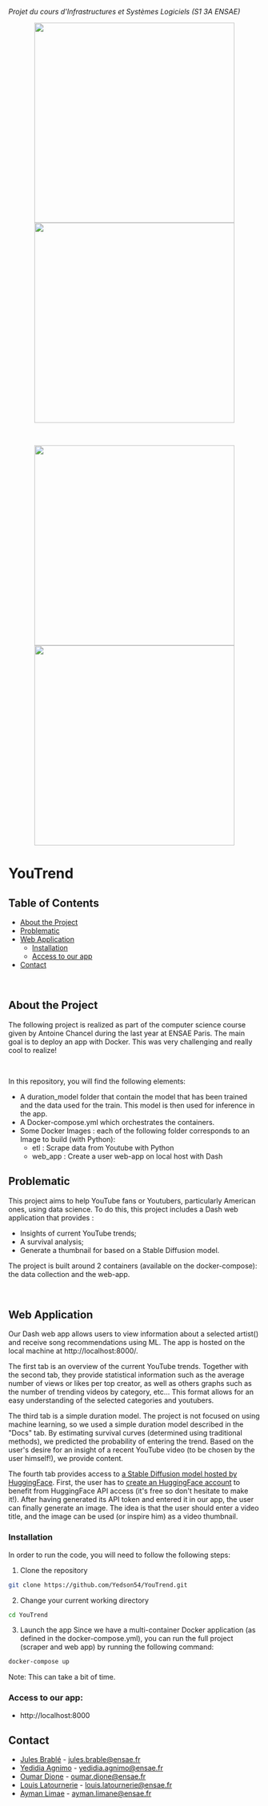 _Projet du cours d'Infrastructures et Systèmes Logiciels (S1 3A ENSAE)_

<p align="center">
  <img src="https://github.com/Yedson54/YouTrend/blob/main/assets/page1.png" width="400" />
  <img src="https://github.com/Yedson54/YouTrend/blob/main/assets/page2.png" width="400" />
</p>
<br>
<p align="center">
  <img src="https://github.com/Yedson54/YouTrend/blob/main/assets/page3.png" width="400" />
  <img src="https://github.com/Yedson54/YouTrend/blob/main/assets/page4.png" width="400" />
</p>

# YouTrend


## Table of Contents

* [About the Project](#about_the_project)
* [Problematic](#prob)
* [Web Application](#web_app)
  * [Installation](#installation)
  * [Access to our app](#access_to_our_app)
* [Contact](#contact)

<br>

## About the Project
The following project is realized as part of the computer science course given by Antoine Chancel during the last year at ENSAE Paris. The main goal is to deploy an app with Docker. This was very challenging and really cool to realize!

<br>

In this repository, you will find the following elements: 
* A duration_model folder that contain the model that has been trained and the data used for the train. This model is then used for inference in the app.
* A Docker-compose.yml which orchestrates the containers.
* Some Docker Images : each of the following folder corresponds to an Image to build (with Python):
    * etl : Scrape data from Youtube with Python
    * web_app : Create a user web-app on local host with Dash



## Problematic

This project aims to help YouTube fans or Youtubers, particularly American ones, using data science. To do this, this project includes a Dash web application that provides :

- Insights of current YouTube trends;
- A survival analysis;
- Generate a thumbnail for  based on a Stable Diffusion model. 

The project is built around 2 containers (available on the docker-compose): the data collection and the web-app.

<br>

<!-- WEB APP -->
## Web Application
Our Dash web app allows users to view information about a selected artist() and receive song recommendations using ML. The app is hosted on the local machine at http://localhost:8000/.

The first tab is an overview of the current YouTube trends. Together with the second tab, they provide statistical information such as the average number of views or likes per top creator, as well as others graphs such as the number of trending videos by category, etc... This format allows for an easy understanding of the selected categories and youtubers.

The third tab is a simple duration model. The project is not focused on using machine learning, so we used a simple duration model described in the "Docs" tab. By estimating survival curves (determined using traditional methods), we predicted the probability of entering the trend. Based on the user's desire for an insight of a recent YouTube video (to be chosen by the user himself!), we provide content.

The fourth tab provides access to [a Stable Diffusion model hosted by HuggingFace](https://huggingface.co/stabilityai/stable-diffusion-2-1). First, the user has to [create an HuggingFace account](https://huggingface.co/join) to benefit from HuggingFace API access (it's free so don't hesitate to make it!). After having generated its API token and entered it in our app, the user can finally generate an image. The idea is that the user should enter a video title, and the image can be used (or inspire him) as a video thumbnail.


### Installation
In order to run the code, you will need to follow the following steps:

1. Clone the repository
```sh
git clone https://github.com/Yedson54/YouTrend.git
```
2. Change your current working directory
```sh
cd YouTrend
```
3. Launch the app
Since we have a multi-container Docker application (as defined in the docker-compose.yml), you can run the full project (scraper and web app) by running the following command:

```sh
docker-compose up
```
Note: This can take a bit of time.

### Access to our app:

* http://localhost:8000



## Contact

* [Jules Brablé](https://github.com/JulesBrable) - jules.brable@ensae.fr
* [Yedidia Agnimo](https://github.com/Yedson54) - yedidia.agnimo@ensae.fr
* [Oumar Dione](https://github.com/Oumar-DIONE) - oumar.dione@ensae.fr
* [Louis Latournerie](https://github.com/louislat) - louis.latournerie@ensae.fr
* [Ayman Limae](https://github.com/Liaym) - ayman.limane@ensae.fr
